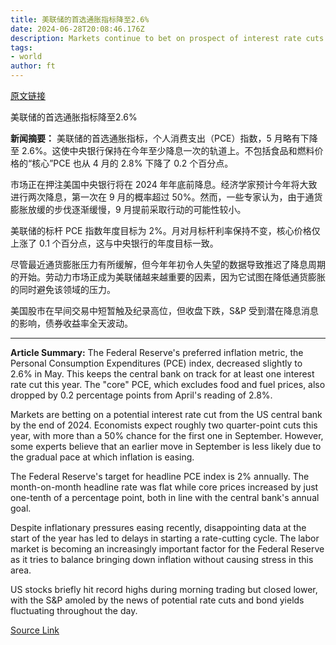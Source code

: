 ```yaml
---
title: 美联储的首选通胀指标降至2.6%
date: 2024-06-28T20:08:46.176Z
description: Markets continue to bet on prospect of interest rate cuts from US central bank by end of 2024
tags: 
- world
author: ft
---
```


[原文链接](https://ft.com/content/300324e2-ad23-4677-908e-dafd95f23868)

美联储的首选通胀指标降至2.6%

**新闻摘要：**
美联储的首选通胀指标，个人消费支出（PCE）指数，5 月略有下降至 2.6%。这使中央银行保持在今年至少降息一次的轨道上。不包括食品和燃料价格的“核心”PCE 也从 4 月的 2.8% 下降了 0.2 个百分点。

市场正在押注美国中央银行将在 2024 年年底前降息。经济学家预计今年将大致进行两次降息，第一次在 9 月的概率超过 50%。然而，一些专家认为，由于通货膨胀放缓的步伐逐渐缓慢，9 月提前采取行动的可能性较小。

美联储的标杆 PCE 指数年度目标为 2%。月对月标杆利率保持不变，核心价格仅上涨了 0.1 个百分点，这与中央银行的年度目标一致。

尽管最近通货膨胀压力有所缓解，但今年年初令人失望的数据导致推迟了降息周期的开始。劳动力市场正成为美联储越来越重要的因素，因为它试图在降低通货膨胀的同时避免该领域的压力。

美国股市在早间交易中短暂触及纪录高位，但收盘下跌，S&P 受到潜在降息消息的影响，债券收益率全天波动。

---

 **Article Summary:**
The Federal Reserve's preferred inflation metric, the Personal Consumption Expenditures (PCE) index, decreased slightly to 2.6% in May. This keeps the central bank on track for at least one interest rate cut this year. The "core" PCE, which excludes food and fuel prices, also dropped by 0.2 percentage points from April's reading of 2.8%.

Markets are betting on a potential interest rate cut from the US central bank by the end of 2024. Economists expect roughly two quarter-point cuts this year, with more than a 50% chance for the first one in September. However, some experts believe that an earlier move in September is less likely due to the gradual pace at which inflation is easing.

The Federal Reserve's target for headline PCE index is 2% annually. The month-on-month headline rate was flat while core prices increased by just one-tenth of a percentage point, both in line with the central bank's annual goal.

Despite inflationary pressures easing recently, disappointing data at the start of the year has led to delays in starting a rate-cutting cycle. The labor market is becoming an increasingly important factor for the Federal Reserve as it tries to balance bringing down inflation without causing stress in this area.

US stocks briefly hit record highs during morning trading but closed lower, with the S&P amoled by the news of potential rate cuts and bond yields fluctuating throughout the day.

[Source Link](https://ft.com/content/300324e2-ad23-4677-908e-dafd95f23868)

